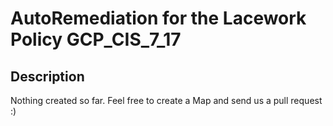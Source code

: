 # AutoRemediation for the Lacework Policy GCP_CIS_7_17

## Description
Nothing created so far. Feel free to create a Map and send us a pull request :)
